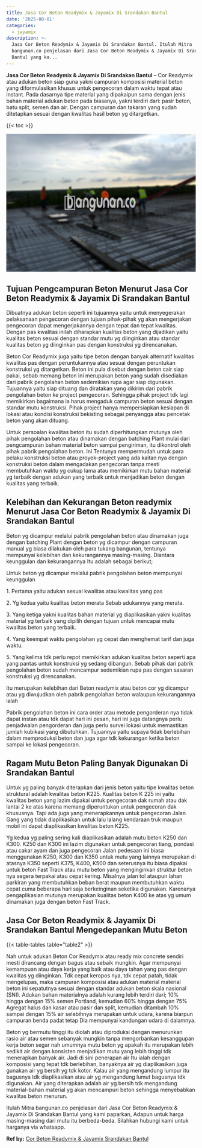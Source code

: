 ```yaml
---
title: Jasa Cor Beton Readymix & Jayamix Di Srandakan Bantul
date: '2025-08-01'
categories:
  - jayamix
description: >-
  Jasa Cor Beton Readymix & Jayamix Di Srandakan Bantul. Itulah Mitra
  bangunan.co penjelasan dari Jasa Cor Beton Readymix & Jayamix Di Srandakan
  Bantul yang ka...
---
```


**Jasa Cor Beton Readymix & Jayamix Di Srandakan Bantul** – Cor Readymix atau adukan beton siap guna yakni campuran komposisi material beton yang diformulasikan khusus untuk pengecoran dalam waktu tepat atau instant. Pada dasarnya tipe material yang dipakaipun sama dengan jenis bahan material adukan beton pada biasanya, yakni terdiri dari: pasir beton, batu split, semen dan air. Dengan campuran dan takaran yang sudah ditetapkan sesuai dengan kwalitas hasil beton yg ditargetkan.

{{< toc >}}

![Jasa Cor Beton Readymix & Jayamix Di Srandakan Bantul](/images/jasa-cor-readymix-38.png)

## Tujuan Pengcampuran Beton Menurut Jasa Cor Beton Readymix & Jayamix Di Srandakan Bantul

Dibuatnya adukan beton seperti ini tujuannya yaitu untuk menyegerakan pelaksanaan pengecoran dengan tujuan pihak-pihak yg akan mengerjakan pengecoran dapat mengerjakannya dengan tepat dan tepat kwalitas. Dengan pas kwalitas inilah diharapkan kualitas beton yang dijadikan yaitu kualitas beton sesuai dengan standar mutu yg diinginkan atau standar kualitas beton yg diinginkan pas dengan konstruksi yg direncanakan.

Beton Cor Readymix juga yaitu tipe beton dengan banyak alternatif kwalitas kwalitas pas dengan peruntukannya atau sesuai dengan peruntukan konstruksi yg ditargetkan. Beton ini pula disebut dengan beton cair siap pakai, sebab memang beton ini merupakan beton yang sudah disediakan dari pabrik pengolahan beton sedemikian rupa agar siap digunakan. Tujuannya yaitu siap dituang dan diratakan yang dikirim dari pabrik pengolahan beton ke project pengecoran. Sehingga pihak project tdk lagi memikirkan bagaimana ia harus mengaduk campuran beton sesuai dengan standar mutu konstruksi. Pihak project hanya mempersiapkan kesiapan di lokasi atau kondisi konstruksi bekisting sebagai penyangga atau pencetak beton yang akan dituang.

Untuk persoalan kwalitas beton itu sudah diperhitungkan mutunya oleh pihak pengolahan beton atau dinamakan dengan batching Plant mulai dari pengcampuran bahan material beton sampai pengiriman, itu dikontrol oleh pihak pabrik pengolahan beton. Ini Tentunya mempermudah untuk para pelaku konstruksi beton atau proyek-project yang ada kaitan nya dengan konstruksi beton dalam mengadakan pengecoran tanpa mesti membutuhkan waktu yg cukup lama atau memikirkan mutu bahan material yg terbaik dengan adukan yang terbaik untuk menjadikan beton dengan kualitas yang terbaik.

## Kelebihan dan Kekurangan Beton readymix Menurut Jasa Cor Beton Readymix & Jayamix Di Srandakan Bantul

Beton yg dicampur melalui pabrik pengolahan beton atau dinamakan juga dengan batching Plant dengan beton yg dicampur dengan campuran manual yg biasa dilakukan oleh para tukang bangunan, tentunya mempunyai kelebihan dan kekurangannya masing-masing. Diantara keunggulan dan kekurangannya Itu adalah sebagai berikut;

Untuk beton yg dicampur melalui pabrik pengolahan beton mempunyai keunggulan

1\. Pertama yaitu adukan sesuai kwalitas atau kwalitas yang pas

2\. Yg kedua yaitu kualitas beton merata Sebab adukannya yang merata.

3\. Yang ketiga yakni kualitas bahan material yg diaplikasikan yakni kualitas material yg terbaik yang dipilih dengan tujuan untuk mencapai mutu kwalitas beton yang terbaik.

4\. Yang keempat waktu pengolahan yg cepat dan menghemat tarif dan juga waktu.

5\. Yang kelima tdk perlu repot memikirkan adukan kualitas beton seperti apa yang pantas untuk konstruksi yg sedang dibangun. Sebab pihak dari pabrik pengolahan beton sudah mencampur sedemikian rupa pas dengan sasaran konstruksi yg direncanakan.

Itu merupakan kelebihan dari Beton readymix atau beton cor yg dicampur atau yg diwujudkan oleh pabrik pengolahan beton walaupun kekurangannya ialah

Pabrik pengolahan beton ini cara order atau metode pengorderan nya tidak dapat instan atau tdk dapat hari ini pesan, hari ini juga datangnya perlu penjadwalan pengorderan dan juga perlu survei lokasi untuk memastikan jumlah kubikasi yang dibutuhkan. Tujuannya yaitu supaya tidak berlebihan dalam memproduksi beton dan juga agar tdk kekurangan ketika beton sampai ke lokasi pengecoran.

## Ragam Mutu Beton Paling Banyak Digunakan Di Srandakan Bantul

Untuk yg paling banyak diterapkan dari jenis beton yaitu tipe kwalitas beton struktural adalah kwalitas beton K225. Kualitas beton K 225 ini yaitu kwalitas beton yang lazim dipakai untuk pengecoran dak rumah atau dak lantai 2 ke atas karena memang diperuntukan untuk pengecoran dak khususnya. Tapi ada juga yang menerapkannya untuk pengecoran Jalan Gang yang tidak diaplikasikan untuk lalu lalang kendaraan truk maupun mobil ini dapat diaplikasikan kwalitas beton K225.

Yg kedua yg paling sering kali diaplikasikan adalah mutu beton K250 dan K300. K250 dan K300 ini lazim digunakan untuk pengecoran tiang, pondasi atau cakar ayam dan juga pengecoran Jalan pedesaan ini biasa menggunakan K250, K300 dan K350 untuk mutu yang lainnya merupakan di atasnya K350 seperti K375, K400, K500 dan seterusnya itu biasa dipakai untuk beton Fast Track atau mutu beton yang menginginkan struktur beton nya segera terpakai atau cepat kering. Misalnya jalan tol ataupun lahan parkiran yang membutuhkan beban berat maupun membutuhkan waktu cepat cuma beberapa hari saja berkeinginan seketika digunakan. Karenanya pengaplikasian mutunya merupakan kualitas beton K400 ke atas yg umum dinamakan juga dengan beton Fast Track.

## Jasa Cor Beton Readymix & Jayamix Di Srandakan Bantul Mengedepankan Mutu Beton

{{< table-tables table="table2" >}}

Nah untuk adukan Beton Cor Readymix atau ready mix concrete sendiri mesti dirancang dengan bagus atau sebaik mungkin. Agar mempunyai kemampuan atau daya kerja yang baik atau daya tahan yang pas dengan kwalitas yg diinginkan. Tdk cepat keropos nya, tdk cepat patah, tidak mengelupas, maka campuran komposisi atau adukan material material beton ini sepatutnya sesuai dengan standar adukan beton skala nasional (SNI). Adukan bahan materialnya adalah kurang lebih terdiri dari; 10% hingga dengan 15% semen Portland, kemudian 60% hingga dengan 75% Agregat halus dan kasar atau pasir dan split, kemudian ditambah 10% sampai dengan 15% air selebihnya merupakan untuk udara, karena biarpun campuran benda padat tetap Dia mempunyai kandungan udara di dalamnya.

Beton yg bermutu tinggi itu diolah atau diproduksi dengan menurunkan rasio air atau semen sebanyak mungkin tanpa mengorbankan kesanggupan kerja beton segar nah umumnya mutu beton yg apakah itu merupakan lebih sedikit air dengan konsisten menjadikan mutu yang lebih tinggi tdk menerapkan banyak air. Jadi di sini penerapan air Itu ialah dengan komposisi yang tepat tdk berlebihan, banyaknya air yg diaplikasikan juga gunakan air yg bersih yg tdk kotor. Kalau air yang mengandung lumpur itu bagusnya tdk diaplikasikan atau air yg mengandung lumut bagusnya tdk digunakan. Air yang diterapkan adalah air yg bersih tdk mengandung material-bahan material yg akan mencampuri beton sehingga menyebabkan kwalitas beton menurun.

Itulah Mitra bangunan.co penjelasan dari Jasa Cor Beton Readymix & Jayamix Di Srandakan Bantul yang kami paparkan, Adapun untuk harga masing-masing dari mutu itu berbeda-beda. Silahkan hubungi kami untuk harganya via whatsapp.

**Ref by:** [Cor Beton Readymix & Jayamix Srandakan Bantul](https://id.wikipedia.org/wiki/Cor)

